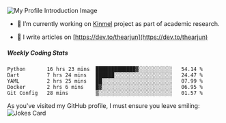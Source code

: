 ![My Profile Introduction Image](https://i.ibb.co/tLFZ15Q/gh.png)

- 🔭 I’m currently working on [Kinmel](https://github.com/thearjun/kinmel) project as part of academic research.

- 📝 I write articles on [https://dev.to/thearjun](https://dev.to/thearjun)

<!--
म मरे पनि मेरो देश बाचिरहोस् । 
May my country live even if I die.


![Nepali Flag](https://bestanimations.com/media/flags/1039074932napal-flag-gif.gif)
-->

##### Weekly Coding Stats
<!--START_SECTION:waka-->
```text
Python       16 hrs 23 mins  █████████████▓░░░░░░░░░░░   54.14 % 
Dart         7 hrs 24 mins   ██████░░░░░░░░░░░░░░░░░░░   24.47 % 
YAML         2 hrs 25 mins   ██░░░░░░░░░░░░░░░░░░░░░░░   07.99 % 
Docker       2 hrs 6 mins    █▓░░░░░░░░░░░░░░░░░░░░░░░   06.95 % 
Git Config   28 mins         ▒░░░░░░░░░░░░░░░░░░░░░░░░   01.57 % 
```
<!--END_SECTION:waka-->

As you've visited my GitHub profile, I must ensure you leave smiling:
![Jokes Card](https://readme-jokes.vercel.app/api)
